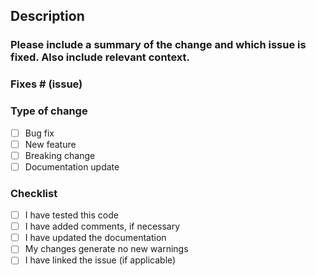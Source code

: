 ## Description

### Please include a summary of the change and which issue is fixed. Also include relevant context.

### Fixes # (issue)

### Type of change

- [ ] Bug fix
- [ ] New feature
- [ ] Breaking change
- [ ] Documentation update

### Checklist

- [ ] I have tested this code
- [ ] I have added comments, if necessary
- [ ] I have updated the documentation
- [ ] My changes generate no new warnings
- [ ] I have linked the issue (if applicable)
